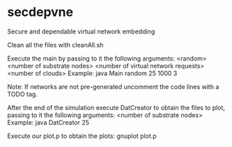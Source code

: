 # secdepvne
Secure and dependable virtual network embedding

Clean all the files with cleanAll.sh

Execute the main by passing to it the following arguments: \<random> \<number of substrate nodes> \<number of virtual network requests> \<number of clouds>
Example: java Main random 25 1000 3

Note: If networks are not pre-generated uncomment the code lines with a TODO tag.


After the end of the simulation execute DatCreator to obtain the files to plot, passing to it the following arguments: \<number of substrate nodes>
Example: java DatCreator 25

Execute our plot.p to obtain the plots: gnuplot plot.p
